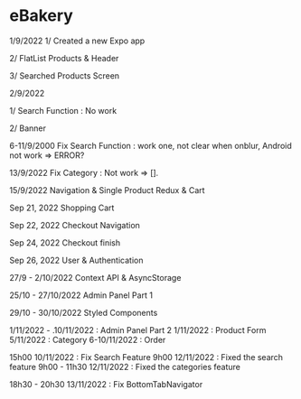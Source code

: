 # eBakery

1/9/2022
1/ Created a new Expo app

2/ FlatList Products & Header

3/ Searched Products Screen

2/9/2022

1/ Search Function : No work

2/ Banner

6-11/9/2000
Fix Search Function : work one, not clear when onblur, Android not work => ERROR?

13/9/2022
Fix Category : Not work => [].

15/9/2022
Navigation & Single Product
Redux & Cart

Sep 21, 2022
Shopping Cart

Sep 22, 2022
Checkout Navigation

Sep 24, 2022
Checkout finish

Sep 26, 2022
User & Authentication

27/9 - 2/10/2022
Context API & AsyncStorage

25/10 - 27/10/2022
Admin Panel Part 1

29/10 - 30/10/2022
Styled Components

1/11/2022 - .10/11/2022 : Admin Panel Part 2
1/11/2022 : Product Form
5/11/2022 : Category
6-10/11/2022 : Order

15h00 10/11/2022 : Fix Search Feature
9h00 12/11/2022 : Fixed the search feature
9h00 - 11h30 12/11/2022 : Fixed the categories feature

18h30 - 20h30 13/11/2022 : Fix BottomTabNavigator
